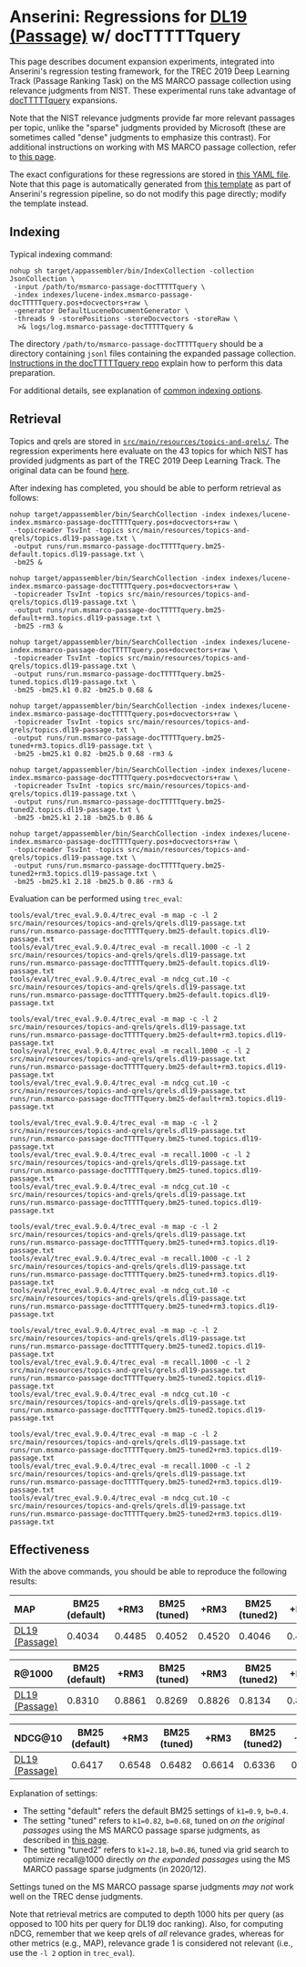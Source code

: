 # Anserini: Regressions for [DL19 (Passage)](https://trec.nist.gov/data/deep2019.html) w/ docTTTTTquery

This page describes document expansion experiments, integrated into Anserini's regression testing framework, for the TREC 2019 Deep Learning Track (Passage Ranking Task) on the MS MARCO passage collection using relevance judgments from NIST.
These experimental runs take advantage of [docTTTTTquery](http://doc2query.ai/) expansions.

Note that the NIST relevance judgments provide far more relevant passages per topic, unlike the "sparse" judgments provided by Microsoft (these are sometimes called "dense" judgments to emphasize this contrast).
For additional instructions on working with MS MARCO passage collection, refer to [this page](experiments-msmarco-passage.md).

The exact configurations for these regressions are stored in [this YAML file](../src/main/resources/regression/dl19-passage-docTTTTTquery.yaml).
Note that this page is automatically generated from [this template](../src/main/resources/docgen/templates/dl19-passage-docTTTTTquery.template) as part of Anserini's regression pipeline, so do not modify this page directly; modify the template instead.

## Indexing

Typical indexing command:

```
nohup sh target/appassembler/bin/IndexCollection -collection JsonCollection \
 -input /path/to/msmarco-passage-docTTTTTquery \
 -index indexes/lucene-index.msmarco-passage-docTTTTTquery.pos+docvectors+raw \
 -generator DefaultLuceneDocumentGenerator \
 -threads 9 -storePositions -storeDocvectors -storeRaw \
  >& logs/log.msmarco-passage-docTTTTTquery &
```

The directory `/path/to/msmarco-passage-docTTTTTquery` should be a directory containing `jsonl` files containing the expanded passage collection.
[Instructions in the docTTTTTquery repo](http://doc2query.ai/) explain how to perform this data preparation.

For additional details, see explanation of [common indexing options](common-indexing-options.md).

## Retrieval

Topics and qrels are stored in [`src/main/resources/topics-and-qrels/`](../src/main/resources/topics-and-qrels/).
The regression experiments here evaluate on the 43 topics for which NIST has provided judgments as part of the TREC 2019 Deep Learning Track.
The original data can be found [here](https://trec.nist.gov/data/deep2019.html).

After indexing has completed, you should be able to perform retrieval as follows:

```
nohup target/appassembler/bin/SearchCollection -index indexes/lucene-index.msmarco-passage-docTTTTTquery.pos+docvectors+raw \
 -topicreader TsvInt -topics src/main/resources/topics-and-qrels/topics.dl19-passage.txt \
 -output runs/run.msmarco-passage-docTTTTTquery.bm25-default.topics.dl19-passage.txt \
 -bm25 &

nohup target/appassembler/bin/SearchCollection -index indexes/lucene-index.msmarco-passage-docTTTTTquery.pos+docvectors+raw \
 -topicreader TsvInt -topics src/main/resources/topics-and-qrels/topics.dl19-passage.txt \
 -output runs/run.msmarco-passage-docTTTTTquery.bm25-default+rm3.topics.dl19-passage.txt \
 -bm25 -rm3 &

nohup target/appassembler/bin/SearchCollection -index indexes/lucene-index.msmarco-passage-docTTTTTquery.pos+docvectors+raw \
 -topicreader TsvInt -topics src/main/resources/topics-and-qrels/topics.dl19-passage.txt \
 -output runs/run.msmarco-passage-docTTTTTquery.bm25-tuned.topics.dl19-passage.txt \
 -bm25 -bm25.k1 0.82 -bm25.b 0.68 &

nohup target/appassembler/bin/SearchCollection -index indexes/lucene-index.msmarco-passage-docTTTTTquery.pos+docvectors+raw \
 -topicreader TsvInt -topics src/main/resources/topics-and-qrels/topics.dl19-passage.txt \
 -output runs/run.msmarco-passage-docTTTTTquery.bm25-tuned+rm3.topics.dl19-passage.txt \
 -bm25 -bm25.k1 0.82 -bm25.b 0.68 -rm3 &

nohup target/appassembler/bin/SearchCollection -index indexes/lucene-index.msmarco-passage-docTTTTTquery.pos+docvectors+raw \
 -topicreader TsvInt -topics src/main/resources/topics-and-qrels/topics.dl19-passage.txt \
 -output runs/run.msmarco-passage-docTTTTTquery.bm25-tuned2.topics.dl19-passage.txt \
 -bm25 -bm25.k1 2.18 -bm25.b 0.86 &

nohup target/appassembler/bin/SearchCollection -index indexes/lucene-index.msmarco-passage-docTTTTTquery.pos+docvectors+raw \
 -topicreader TsvInt -topics src/main/resources/topics-and-qrels/topics.dl19-passage.txt \
 -output runs/run.msmarco-passage-docTTTTTquery.bm25-tuned2+rm3.topics.dl19-passage.txt \
 -bm25 -bm25.k1 2.18 -bm25.b 0.86 -rm3 &
```

Evaluation can be performed using `trec_eval`:

```
tools/eval/trec_eval.9.0.4/trec_eval -m map -c -l 2 src/main/resources/topics-and-qrels/qrels.dl19-passage.txt runs/run.msmarco-passage-docTTTTTquery.bm25-default.topics.dl19-passage.txt
tools/eval/trec_eval.9.0.4/trec_eval -m recall.1000 -c -l 2 src/main/resources/topics-and-qrels/qrels.dl19-passage.txt runs/run.msmarco-passage-docTTTTTquery.bm25-default.topics.dl19-passage.txt
tools/eval/trec_eval.9.0.4/trec_eval -m ndcg_cut.10 -c src/main/resources/topics-and-qrels/qrels.dl19-passage.txt runs/run.msmarco-passage-docTTTTTquery.bm25-default.topics.dl19-passage.txt

tools/eval/trec_eval.9.0.4/trec_eval -m map -c -l 2 src/main/resources/topics-and-qrels/qrels.dl19-passage.txt runs/run.msmarco-passage-docTTTTTquery.bm25-default+rm3.topics.dl19-passage.txt
tools/eval/trec_eval.9.0.4/trec_eval -m recall.1000 -c -l 2 src/main/resources/topics-and-qrels/qrels.dl19-passage.txt runs/run.msmarco-passage-docTTTTTquery.bm25-default+rm3.topics.dl19-passage.txt
tools/eval/trec_eval.9.0.4/trec_eval -m ndcg_cut.10 -c src/main/resources/topics-and-qrels/qrels.dl19-passage.txt runs/run.msmarco-passage-docTTTTTquery.bm25-default+rm3.topics.dl19-passage.txt

tools/eval/trec_eval.9.0.4/trec_eval -m map -c -l 2 src/main/resources/topics-and-qrels/qrels.dl19-passage.txt runs/run.msmarco-passage-docTTTTTquery.bm25-tuned.topics.dl19-passage.txt
tools/eval/trec_eval.9.0.4/trec_eval -m recall.1000 -c -l 2 src/main/resources/topics-and-qrels/qrels.dl19-passage.txt runs/run.msmarco-passage-docTTTTTquery.bm25-tuned.topics.dl19-passage.txt
tools/eval/trec_eval.9.0.4/trec_eval -m ndcg_cut.10 -c src/main/resources/topics-and-qrels/qrels.dl19-passage.txt runs/run.msmarco-passage-docTTTTTquery.bm25-tuned.topics.dl19-passage.txt

tools/eval/trec_eval.9.0.4/trec_eval -m map -c -l 2 src/main/resources/topics-and-qrels/qrels.dl19-passage.txt runs/run.msmarco-passage-docTTTTTquery.bm25-tuned+rm3.topics.dl19-passage.txt
tools/eval/trec_eval.9.0.4/trec_eval -m recall.1000 -c -l 2 src/main/resources/topics-and-qrels/qrels.dl19-passage.txt runs/run.msmarco-passage-docTTTTTquery.bm25-tuned+rm3.topics.dl19-passage.txt
tools/eval/trec_eval.9.0.4/trec_eval -m ndcg_cut.10 -c src/main/resources/topics-and-qrels/qrels.dl19-passage.txt runs/run.msmarco-passage-docTTTTTquery.bm25-tuned+rm3.topics.dl19-passage.txt

tools/eval/trec_eval.9.0.4/trec_eval -m map -c -l 2 src/main/resources/topics-and-qrels/qrels.dl19-passage.txt runs/run.msmarco-passage-docTTTTTquery.bm25-tuned2.topics.dl19-passage.txt
tools/eval/trec_eval.9.0.4/trec_eval -m recall.1000 -c -l 2 src/main/resources/topics-and-qrels/qrels.dl19-passage.txt runs/run.msmarco-passage-docTTTTTquery.bm25-tuned2.topics.dl19-passage.txt
tools/eval/trec_eval.9.0.4/trec_eval -m ndcg_cut.10 -c src/main/resources/topics-and-qrels/qrels.dl19-passage.txt runs/run.msmarco-passage-docTTTTTquery.bm25-tuned2.topics.dl19-passage.txt

tools/eval/trec_eval.9.0.4/trec_eval -m map -c -l 2 src/main/resources/topics-and-qrels/qrels.dl19-passage.txt runs/run.msmarco-passage-docTTTTTquery.bm25-tuned2+rm3.topics.dl19-passage.txt
tools/eval/trec_eval.9.0.4/trec_eval -m recall.1000 -c -l 2 src/main/resources/topics-and-qrels/qrels.dl19-passage.txt runs/run.msmarco-passage-docTTTTTquery.bm25-tuned2+rm3.topics.dl19-passage.txt
tools/eval/trec_eval.9.0.4/trec_eval -m ndcg_cut.10 -c src/main/resources/topics-and-qrels/qrels.dl19-passage.txt runs/run.msmarco-passage-docTTTTTquery.bm25-tuned2+rm3.topics.dl19-passage.txt
```

## Effectiveness

With the above commands, you should be able to reproduce the following results:

MAP                                     | BM25 (default)| +RM3      | BM25 (tuned)| +RM3      | BM25 (tuned2)| +RM3      |
:---------------------------------------|-----------|-----------|-----------|-----------|-----------|-----------|
[DL19 (Passage)](https://trec.nist.gov/data/deep2019.html)| 0.4034    | 0.4485    | 0.4052    | 0.4520    | 0.4046    | 0.4360    |


R@1000                                  | BM25 (default)| +RM3      | BM25 (tuned)| +RM3      | BM25 (tuned2)| +RM3      |
:---------------------------------------|-----------|-----------|-----------|-----------|-----------|-----------|
[DL19 (Passage)](https://trec.nist.gov/data/deep2019.html)| 0.8310    | 0.8861    | 0.8269    | 0.8826    | 0.8134    | 0.8424    |


NDCG@10                                 | BM25 (default)| +RM3      | BM25 (tuned)| +RM3      | BM25 (tuned2)| +RM3      |
:---------------------------------------|-----------|-----------|-----------|-----------|-----------|-----------|
[DL19 (Passage)](https://trec.nist.gov/data/deep2019.html)| 0.6417    | 0.6548    | 0.6482    | 0.6614    | 0.6336    | 0.6528    |

Explanation of settings:

+ The setting "default" refers the default BM25 settings of `k1=0.9`, `b=0.4`.
+ The setting "tuned" refers to `k1=0.82`, `b=0.68`, tuned on _on the original passages_ using the MS MARCO passage sparse judgments, as described in [this page](experiments-msmarco-passage.md).
+ The setting "tuned2" refers to `k1=2.18`, `b=0.86`, tuned via grid search to optimize recall@1000 directly _on the expanded passages_ using the MS MARCO passage sparse judgments (in 2020/12).

Settings tuned on the MS MARCO passage sparse judgments _may not_ work well on the TREC dense judgments.

Note that retrieval metrics are computed to depth 1000 hits per query (as opposed to 100 hits per query for DL19 doc ranking).
Also, for computing nDCG, remember that we keep qrels of _all_ relevance grades, whereas for other metrics (e.g., MAP), relevance grade 1 is considered not relevant (i.e., use the `-l 2` option in `trec_eval`).
